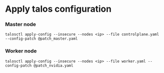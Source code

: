 # Apply talos configuration
### Master node
```
talosctl apply-config --insecure --nodes <ip> --file controlplane.yaml --config-patch @patch_master.yaml
```
### Worker node
```
talosctl apply-config --insecure --nodes <ip> --file worker.yaml --config-patch @patch_nvidia.yaml
```
